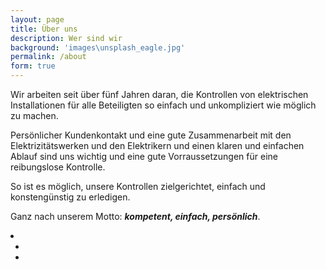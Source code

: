 ```yaml
---
layout: page
title: Über uns
description: Wer sind wir
background: 'images\unsplash_eagle.jpg'
permalink: /about
form: true
---
```



Wir arbeiten seit über fünf Jahren daran, die Kontrollen von elektrischen Installationen für alle Beteiligten so einfach und unkompliziert wie möglich zu machen.

Persönlicher Kundenkontakt und eine gute Zusammenarbeit mit den Elektrizitätswerken und den Elektrikern und einen klaren und einfachen Ablauf sind uns wichtig und eine gute Vorraussetzungen für eine reibungslose Kontrolle.

So ist es möglich, unsere Kontrollen zielgerichtet, einfach und konstengünstig zu erledigen.

Ganz nach unserem Motto:
***kompetent, einfach, persönlich***.


<li>
  <ul class="list-inline">
    <li>
      <a href="mailto:simon@simon-gasser.ch"><i class="fa fa-envelope-o" aria-hidden="true"></i></a>
    </li>
    <li>
      <a href="https://www.supersaas.de/schedule/simon_gasser_gmbh/Simon_Gasser">
       <i class="fa fa-calendar-check-o" aria-hidden="true">
       </i>
     </a>
  </li>
  </ul>
</li>
